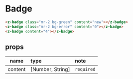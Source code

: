 # Badge


<z-badge class="mr-2 bg-green" content="new"></z-badge>
<z-badge class="mr-2 bg-error" content="0"></z-badge>
<z-badge content="4"></z-badge>

``` html
<z-badge class="mr-2 bg-green" content="new"></z-badge>
<z-badge class="mr-2 bg-error" content="0"></z-badge>
<z-badge content="4"></z-badge>
```


## props

| name      | type             | note       |
| --------- |:---------------- | :--------- |
| content   | [Number, String] | `required` |
